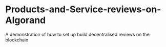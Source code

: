 # Products-and-Service-reviews-on-Algorand
A demonstration of how to set up build decentralised reviews on the blockchain
